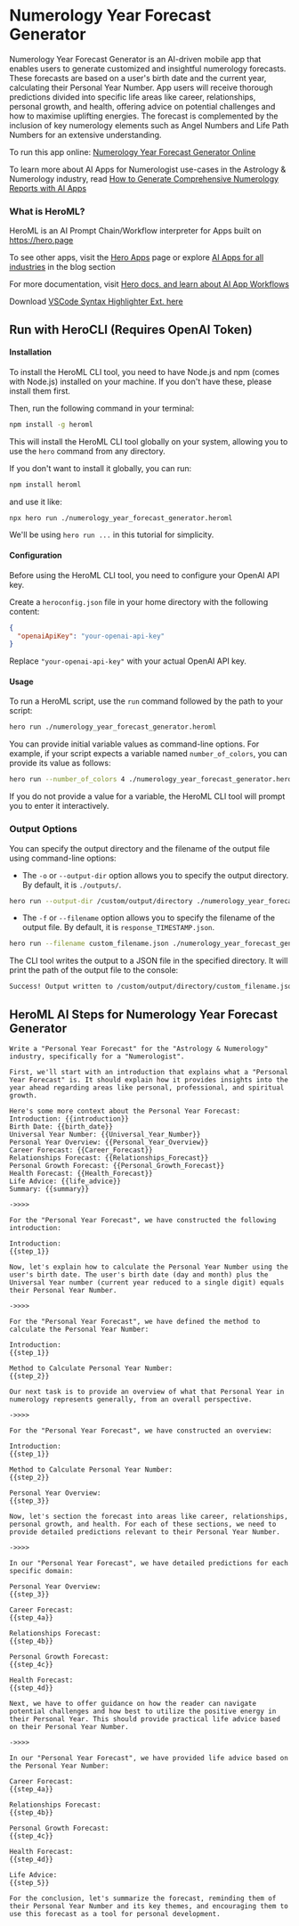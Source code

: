 # Numerology Year Forecast Generator

Numerology Year Forecast Generator is an AI-driven mobile app that enables users to generate customized and insightful numerology forecasts. These forecasts are based on a user's birth date and the current year, calculating their Personal Year Number. App users will receive thorough predictions divided into specific life areas like career, relationships, personal growth, and health, offering advice on potential challenges and how to maximise uplifting energies. The forecast is complemented by the inclusion of key numerology elements such as Angel Numbers and Life Path Numbers for an extensive understanding.

To run this app online: [Numerology Year Forecast Generator Online](https://hero.page/app/numerology-year-forecast-generator-ai-powered-personal-numerology-forecasts/KS92sZ1Lvp2k1vb3PQvS)

To learn more about AI Apps for Numerologist use-cases in the Astrology & Numerology industry, read [How to Generate Comprehensive Numerology Reports with AI Apps](https://hero.page/blog/ai/astrology-and-numerology/how-to-generate-comprehensive-numerology-reports-with-ai-apps/170740)

### What is HeroML?
HeroML is an AI Prompt Chain/Workflow interpreter for Apps built on https://hero.page 

To see other apps, visit the [Hero Apps](https://hero.page/apps) page or explore [AI Apps for all industries](https://hero.page/blog) in the blog section

For more documentation, visit [Hero docs, and learn about AI App Workflows](https://hero.page/tutorials/introduction-to-heroml)

Download [VSCode Syntax Highlighter Ext. here](https://marketplace.visualstudio.com/items?itemName=hero-page.heroml)

## Run with HeroCLI (Requires OpenAI Token)

#### Installation

To install the HeroML CLI tool, you need to have Node.js and npm (comes with Node.js) installed on your machine. If you don't have these, please install them first. 

Then, run the following command in your terminal:

```bash
npm install -g heroml
```

This will install the HeroML CLI tool globally on your system, allowing you to use the `hero` command from any directory.

If you don't want to install it globally, you can run:

```bash
npm install heroml
```

and use it like:

```bash
npx hero run ./numerology_year_forecast_generator.heroml
```

We'll be using `hero run ...` in this tutorial for simplicity.

#### Configuration

Before using the HeroML CLI tool, you need to configure your OpenAI API key. 

Create a `heroconfig.json` file in your home directory with the following content:

```json
{
  "openaiApiKey": "your-openai-api-key"
}
```

Replace `"your-openai-api-key"` with your actual OpenAI API key.

#### Usage

To run a HeroML script, use the `run` command followed by the path to your script:

```bash
hero run ./numerology_year_forecast_generator.heroml
```

You can provide initial variable values as command-line options. For example, if your script expects a variable named `number_of_colors`, you can provide its value as follows:

```bash
hero run --number_of_colors 4 ./numerology_year_forecast_generator.heroml
```

If you do not provide a value for a variable, the HeroML CLI tool will prompt you to enter it interactively.

### Output Options

You can specify the output directory and the filename of the output file using command-line options:

- The `-o` or `--output-dir` option allows you to specify the output directory. By default, it is `./outputs/`.

```bash
hero run --output-dir /custom/output/directory ./numerology_year_forecast_generator.heroml
```

- The `-f` or `--filename` option allows you to specify the filename of the output file. By default, it is `response_TIMESTAMP.json`.

```bash
hero run --filename custom_filename.json ./numerology_year_forecast_generator.heroml
```

The CLI tool writes the output to a JSON file in the specified directory. It will print the path of the output file to the console:

```bash
Success! Output written to /custom/output/directory/custom_filename.json
```


## HeroML AI Steps for Numerology Year Forecast Generator
```
Write a "Personal Year Forecast" for the "Astrology & Numerology" industry, specifically for a "Numerologist". 

First, we'll start with an introduction that explains what a "Personal Year Forecast" is. It should explain how it provides insights into the year ahead regarding areas like personal, professional, and spiritual growth. 

Here's some more context about the Personal Year Forecast:
Introduction: {{introduction}}
Birth Date: {{birth_date}}
Universal Year Number: {{Universal_Year_Number}}
Personal Year Overview: {{Personal_Year_Overview}}
Career Forecast: {{Career_Forecast}}
Relationships Forecast: {{Relationships_Forecast}}
Personal Growth Forecast: {{Personal_Growth_Forecast}}
Health Forecast: {{Health_Forecast}}
Life Advice: {{life_advice}}
Summary: {{summary}}

->>>>

For the "Personal Year Forecast", we have constructed the following introduction:

Introduction:
{{step_1}}

Now, let's explain how to calculate the Personal Year Number using the user's birth date. The user's birth date (day and month) plus the Universal Year number (current year reduced to a single digit) equals their Personal Year Number.

->>>>

For the "Personal Year Forecast", we have defined the method to calculate the Personal Year Number:

Introduction:
{{step_1}}

Method to Calculate Personal Year Number:
{{step_2}}

Our next task is to provide an overview of what that Personal Year in numerology represents generally, from an overall perspective.

->>>>

For the "Personal Year Forecast", we have constructed an overview:

Introduction:
{{step_1}}

Method to Calculate Personal Year Number:
{{step_2}}

Personal Year Overview:
{{step_3}}

Now, let's section the forecast into areas like career, relationships, personal growth, and health. For each of these sections, we need to provide detailed predictions relevant to their Personal Year Number.

->>>>

In our "Personal Year Forecast", we have detailed predictions for each specific domain:

Personal Year Overview:
{{step_3}}

Career Forecast:
{{step_4a}}

Relationships Forecast:
{{step_4b}}

Personal Growth Forecast:
{{step_4c}}

Health Forecast:
{{step_4d}}

Next, we have to offer guidance on how the reader can navigate potential challenges and how best to utilize the positive energy in their Personal Year. This should provide practical life advice based on their Personal Year Number.

->>>>

In our "Personal Year Forecast", we have provided life advice based on the Personal Year Number:

Career Forecast:
{{step_4a}}

Relationships Forecast:
{{step_4b}}

Personal Growth Forecast:
{{step_4c}}

Health Forecast:
{{step_4d}}

Life Advice:
{{step_5}}

For the conclusion, let's summarize the forecast, reminding them of their Personal Year Number and its key themes, and encouraging them to use this forecast as a tool for personal development.


```

